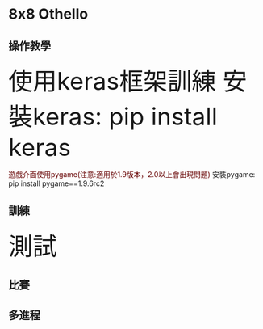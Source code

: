 # 8x8 Othello

## 操作教學
<font size="14">使用keras框架訓練
安裝keras: pip install keras</font>

<font color="#660000">遊戲介面使用pygame(注意:適用於1.9版本，2.0以上會出現問題)</font>
安裝pygame: pip install pygame==1.9.6rc2
## 訓練
<font size="14">測試</font>

## 比賽

## 多進程

